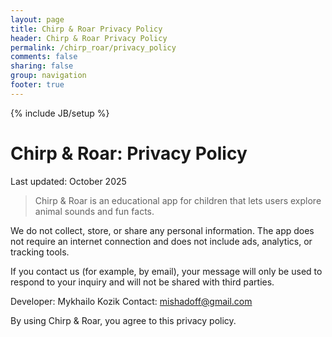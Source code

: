 ```yaml
---
layout: page
title: Chirp & Roar Privacy Policy
header: Chirp & Roar Privacy Policy 
permalink: /chirp_roar/privacy_policy
comments: false
sharing: false
group: navigation
footer: true
---
```

{% include JB/setup %}

# Chirp & Roar: Privacy Policy

Last updated: October 2025

> Chirp & Roar is an educational app for children that lets users explore animal sounds and fun facts.

We do not collect, store, or share any personal information.
The app does not require an internet connection and does not include ads, analytics, or tracking tools.

If you contact us (for example, by email), your message will only be used to respond to your inquiry and will not be shared with third parties.

Developer: Mykhailo Kozik
Contact: mishadoff@gmail.com

By using Chirp & Roar, you agree to this privacy policy.